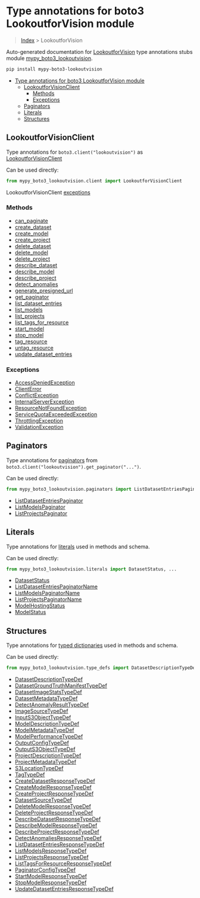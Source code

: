 # Type annotations for boto3 LookoutforVision module

> [Index](../index.md) > LookoutforVision

Auto-generated documentation for [LookoutforVision](https://boto3.amazonaws.com/v1/documentation/api/latest/reference/services/lookoutvision.html#LookoutforVision)
type annotations stubs module [mypy_boto3_lookoutvision](https://pypi.org/project/mypy-boto3-lookoutvision/).

```bash
pip install mypy-boto3-lookoutvision
```

- [Type annotations for boto3 LookoutforVision module](#type-annotations-for-boto3-lookoutforvision-module)
  - [LookoutforVisionClient](#lookoutforvisionclient)
    - [Methods](#methods)
    - [Exceptions](#exceptions)
  - [Paginators](#paginators)
  - [Literals](#literals)
  - [Structures](#structures)

## LookoutforVisionClient

Type annotations for  `boto3.client("lookoutvision")` as [LookoutforVisionClient](./client.md)

Can be used directly:

```python
from mypy_boto3_lookoutvision.client import LookoutforVisionClient
```


LookoutforVisionClient [exceptions](./client.md#exceptions)



### Methods
- [can_paginate](./client.md#can-paginate)
- [create_dataset](./client.md#create-dataset)
- [create_model](./client.md#create-model)
- [create_project](./client.md#create-project)
- [delete_dataset](./client.md#delete-dataset)
- [delete_model](./client.md#delete-model)
- [delete_project](./client.md#delete-project)
- [describe_dataset](./client.md#describe-dataset)
- [describe_model](./client.md#describe-model)
- [describe_project](./client.md#describe-project)
- [detect_anomalies](./client.md#detect-anomalies)
- [generate_presigned_url](./client.md#generate-presigned-url)
- [get_paginator](./client.md#get-paginator)
- [list_dataset_entries](./client.md#list-dataset-entries)
- [list_models](./client.md#list-models)
- [list_projects](./client.md#list-projects)
- [list_tags_for_resource](./client.md#list-tags-for-resource)
- [start_model](./client.md#start-model)
- [stop_model](./client.md#stop-model)
- [tag_resource](./client.md#tag-resource)
- [untag_resource](./client.md#untag-resource)
- [update_dataset_entries](./client.md#update-dataset-entries)




### Exceptions
- [AccessDeniedException](./client.md#accessdeniedexception)
- [ClientError](./client.md#clienterror)
- [ConflictException](./client.md#conflictexception)
- [InternalServerException](./client.md#internalserverexception)
- [ResourceNotFoundException](./client.md#resourcenotfoundexception)
- [ServiceQuotaExceededException](./client.md#servicequotaexceededexception)
- [ThrottlingException](./client.md#throttlingexception)
- [ValidationException](./client.md#validationexception)






## Paginators

Type annotations for [paginators](./paginators.md) from `boto3.client("lookoutvision").get_paginator("...")`.

Can be used directly:

```python
from mypy_boto3_lookoutvision.paginators import ListDatasetEntriesPaginator, ...
```

- [ListDatasetEntriesPaginator](./paginators.md#listdatasetentriespaginator)
- [ListModelsPaginator](./paginators.md#listmodelspaginator)
- [ListProjectsPaginator](./paginators.md#listprojectspaginator)






## Literals

Type annotations for [literals](./literals.md) used in methods and schema.

Can be used directly:

```python
from mypy_boto3_lookoutvision.literals import DatasetStatus, ...
```

- [DatasetStatus](./literals.md#datasetstatus)
- [ListDatasetEntriesPaginatorName](./literals.md#listdatasetentriespaginatorname)
- [ListModelsPaginatorName](./literals.md#listmodelspaginatorname)
- [ListProjectsPaginatorName](./literals.md#listprojectspaginatorname)
- [ModelHostingStatus](./literals.md#modelhostingstatus)
- [ModelStatus](./literals.md#modelstatus)




## Structures


Type annotations for [typed dictionaries](./type_defs.md) used in methods and schema.

Can be used directly:

```python
from mypy_boto3_lookoutvision.type_defs import DatasetDescriptionTypeDef, ...
```

- [DatasetDescriptionTypeDef](./type_defs.md#datasetdescriptiontypedef)
- [DatasetGroundTruthManifestTypeDef](./type_defs.md#datasetgroundtruthmanifesttypedef)
- [DatasetImageStatsTypeDef](./type_defs.md#datasetimagestatstypedef)
- [DatasetMetadataTypeDef](./type_defs.md#datasetmetadatatypedef)
- [DetectAnomalyResultTypeDef](./type_defs.md#detectanomalyresulttypedef)
- [ImageSourceTypeDef](./type_defs.md#imagesourcetypedef)
- [InputS3ObjectTypeDef](./type_defs.md#inputs3objecttypedef)
- [ModelDescriptionTypeDef](./type_defs.md#modeldescriptiontypedef)
- [ModelMetadataTypeDef](./type_defs.md#modelmetadatatypedef)
- [ModelPerformanceTypeDef](./type_defs.md#modelperformancetypedef)
- [OutputConfigTypeDef](./type_defs.md#outputconfigtypedef)
- [OutputS3ObjectTypeDef](./type_defs.md#outputs3objecttypedef)
- [ProjectDescriptionTypeDef](./type_defs.md#projectdescriptiontypedef)
- [ProjectMetadataTypeDef](./type_defs.md#projectmetadatatypedef)
- [S3LocationTypeDef](./type_defs.md#s3locationtypedef)
- [TagTypeDef](./type_defs.md#tagtypedef)
- [CreateDatasetResponseTypeDef](./type_defs.md#createdatasetresponsetypedef)
- [CreateModelResponseTypeDef](./type_defs.md#createmodelresponsetypedef)
- [CreateProjectResponseTypeDef](./type_defs.md#createprojectresponsetypedef)
- [DatasetSourceTypeDef](./type_defs.md#datasetsourcetypedef)
- [DeleteModelResponseTypeDef](./type_defs.md#deletemodelresponsetypedef)
- [DeleteProjectResponseTypeDef](./type_defs.md#deleteprojectresponsetypedef)
- [DescribeDatasetResponseTypeDef](./type_defs.md#describedatasetresponsetypedef)
- [DescribeModelResponseTypeDef](./type_defs.md#describemodelresponsetypedef)
- [DescribeProjectResponseTypeDef](./type_defs.md#describeprojectresponsetypedef)
- [DetectAnomaliesResponseTypeDef](./type_defs.md#detectanomaliesresponsetypedef)
- [ListDatasetEntriesResponseTypeDef](./type_defs.md#listdatasetentriesresponsetypedef)
- [ListModelsResponseTypeDef](./type_defs.md#listmodelsresponsetypedef)
- [ListProjectsResponseTypeDef](./type_defs.md#listprojectsresponsetypedef)
- [ListTagsForResourceResponseTypeDef](./type_defs.md#listtagsforresourceresponsetypedef)
- [PaginatorConfigTypeDef](./type_defs.md#paginatorconfigtypedef)
- [StartModelResponseTypeDef](./type_defs.md#startmodelresponsetypedef)
- [StopModelResponseTypeDef](./type_defs.md#stopmodelresponsetypedef)
- [UpdateDatasetEntriesResponseTypeDef](./type_defs.md#updatedatasetentriesresponsetypedef)
